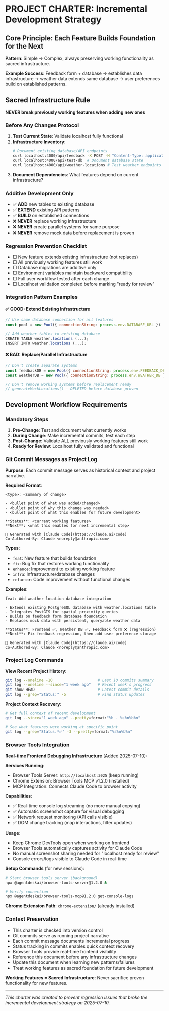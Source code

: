 # PROJECT CHARTER: Incremental Development Strategy

## Core Principle: Each Feature Builds Foundation for the Next
**Pattern**: Simple → Complex, always preserving working functionality as sacred infrastructure.

**Example Success**: Feedback form + database → establishes data infrastructure → weather data extends same database → user preferences build on established patterns.

## Sacred Infrastructure Rule
**NEVER break previously working features when adding new ones**

### Before Any Changes Protocol
1. **Test Current State**: Validate localhost fully functional
2. **Infrastructure Inventory**: 
   ```bash
   # Document existing database/API endpoints
   curl localhost:4000/api/feedback -X POST -H "Content-Type: application/json" -d '{"feedback":"test"}'
   curl localhost:4000/api/test-db  # Document database state
   curl localhost:4000/api/weather-locations # Test weather endpoints
   ```
3. **Document Dependencies**: What features depend on current infrastructure?

### Additive Development Only
- ✅ **ADD** new tables to existing database
- ✅ **EXTEND** existing API patterns  
- ✅ **BUILD** on established connections
- ❌ **NEVER** replace working infrastructure
- ❌ **NEVER** create parallel systems for same purpose
- ❌ **NEVER** remove mock data before replacement is proven

### Regression Prevention Checklist
- □ New feature extends existing infrastructure (not replaces)
- □ All previously working features still work  
- □ Database migrations are additive only
- □ Environment variables maintain backward compatibility
- □ Full user workflow tested after each change
- □ Localhost validation completed before marking "ready for review"

### Integration Pattern Examples

#### ✅ GOOD: Extend Existing Infrastructure
```javascript
// Use same database connection for all features
const pool = new Pool({ connectionString: process.env.DATABASE_URL })

// Add weather tables to existing database
CREATE TABLE weather.locations (...);
INSERT INTO weather.locations (...);
```

#### ❌ BAD: Replace/Parallel Infrastructure  
```javascript
// Don't create separate systems
const feedbackDB = new Pool({ connectionString: process.env.FEEDBACK_DB })
const weatherDB = new Pool({ connectionString: process.env.WEATHER_DB })

// Don't remove working systems before replacement ready
// generateMockLocations() - DELETED before database proven
```

## Development Workflow Requirements

### Mandatory Steps
1. **Pre-Change**: Test and document what currently works
2. **During Change**: Make incremental commits, test each step  
3. **Post-Change**: Validate ALL previously working features still work
4. **Ready for Review**: Localhost fully validated and functional

### Git Commit Messages as Project Log

**Purpose**: Each commit message serves as historical context and project narrative.

**Required Format**:
```
<type>: <summary of change>

- <bullet point of what was added/changed>
- <bullet point of why this change was needed>
- <bullet point of what this enables for future development>

**Status**: <current working features>
**Next**: <what this enables for next incremental step>

🤖 Generated with [Claude Code](https://claude.ai/code)
Co-Authored-By: Claude <noreply@anthropic.com>
```

**Types**: 
- `feat`: New feature that builds foundation
- `fix`: Bug fix that restores working functionality  
- `enhance`: Improvement to existing working feature
- `infra`: Infrastructure/database changes
- `refactor`: Code improvement without functional changes

**Examples**:
```
feat: Add weather location database integration

- Extends existing PostgreSQL database with weather.locations table
- Integrates PostGIS for spatial proximity queries  
- Builds on feedback form database foundation
- Replaces mock data with persistent, queryable weather data

**Status**: Frontend ✅, Weather DB ✅, Feedback form ❌ (regression)
**Next**: Fix feedback regression, then add user preference storage

🤖 Generated with [Claude Code](https://claude.ai/code)
Co-Authored-By: Claude <noreply@anthropic.com>
```

### Project Log Commands

**View Recent Project History**:
```bash
git log --oneline -10                    # Last 10 commits summary
git log --oneline --since="1 week ago"   # Recent week's progress  
git show HEAD                            # Latest commit details
git log --grep="Status:" -5              # Find status updates
```

**Project Context Recovery**:
```bash
# Get full context of recent development
git log --since="1 week ago" --pretty=format:"%h - %s%n%b%n"

# See what features were working at specific point
git log --grep="Status.*✅" -3 --pretty=format:"%s%n%b%n"
```

### Browser Tools Integration

**Real-time Frontend Debugging Infrastructure** (Added 2025-07-10):

**Services Running**:
- Browser Tools Server: `http://localhost:3025` (keep running)
- Chrome Extension: Browser Tools MCP v1.2.0 (installed)
- MCP Integration: Connects Claude Code to browser activity

**Capabilities**:
- ✅ Real-time console log streaming (no more manual copying)
- ✅ Automatic screenshot capture for visual debugging
- ✅ Network request monitoring (API calls visible)
- ✅ DOM change tracking (map interactions, filter updates)

**Usage**:
- Keep Chrome DevTools open when working on frontend
- Browser Tools automatically captures activity for Claude Code
- No manual screenshot sharing needed for "localhost ready for review"
- Console errors/logs visible to Claude Code in real-time

**Setup Commands** (for new sessions):
```bash
# Start browser tools server (background)
npx @agentdeskai/browser-tools-server@1.2.0 &

# Verify connection
npx @agentdeskai/browser-tools-mcp@1.2.0 get-console-logs
```

**Chrome Extension Path**: `chrome-extension/` (already installed)

### Context Preservation
- This charter is checked into version control
- Git commits serve as running project narrative
- Each commit message documents incremental progress
- Status tracking in commits enables quick context recovery
- Browser Tools provide real-time frontend visibility
- Reference this document before any infrastructure changes
- Update this document when learning new patterns/failures
- Treat working features as sacred foundation for future development

**Working Features = Sacred Infrastructure**: Never sacrifice proven functionality for new features.

---
*This charter was created to prevent regression issues that broke the incremental development strategy on 2025-07-10.*